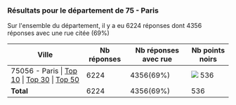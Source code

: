 ### Résultats pour le département de 75 - Paris

Sur l'ensemble du département, il y a eu 6224 réponses dont 4356 réponses avec une rue citée (69%)

| Ville | Nb réponses | Nb réponses avec rue | Nb points noirs |
|-------------|-------------|----------------------|-----------------|
|75056 - Paris&nbsp;&#124;&nbsp;<a href='75056 - Paris_top10.md'>Top 10</a>&nbsp;&#124;&nbsp;<a href='75056 - Paris_top30.md'>Top 30</a>&nbsp;&#124;&nbsp;<a href='75056 - Paris_top50.md'>Top 50</a>|6224|4356(69%)|<img src="../../img/bar_100.gif" />&nbsp;536|
| **Total** |6224|4356(69%)|536|
